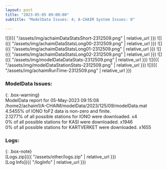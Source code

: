 ```yaml
---
layout: post
title: "2023-05-05 09:00:00"
subtitle: "ModelData Issues: 4; A-CHAIM System Issues: 0"

---
```


![]({{ "/assets/img/achaimDataStatsShort-2312509.png" | relative_url }})
![]({{ "/assets/img/achaimDataStatsLong00-2312509.png" | relative_url }})
![]({{ "/assets/img/achaimDataStatsLong01-2312509.png" | relative_url }})
![]({{ "/assets/img/achaimDataStatsLong02-2312509.png" | relative_url }})
![]({{ "/assets/img/modelDataDataStats-2312509.png" | relative_url }})
![]({{ "/assets/img/modelDataStationStats-2312509.png" | relative_url }})
![]({{ "/assets/img/achaimRunTime-2312509.png" | relative_url }})


### ModelData Issues:  
  
{: .box-warning}  
 ModelData report for 05-May-2023 09:15:08   
 /home2/achaim1/A-CHAIM/modelData/2023/125/09/modelData.mat   
 4.5455% of IONO foF2 data is non-zero and finite.   
 2.1277% of all possible stations for IONO were downloaded. x4   
 0% of all possible stations for KASI were downloaded. x1946   
 0% of all possible stations for KARTVERKET were downloaded. x1655   
  


### Logs:  
  
{: .box-note}  
[Logs.zip]({{ "/assets/other/logs.zip" | relative_url }})  
[Log Info]({{ "/logInfo" | relative_url }})  
